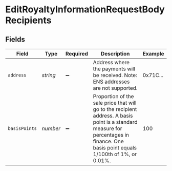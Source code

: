 # EditRoyaltyInformationRequestBodyRecipients


## Fields

| Field                                                                                                                                                                               | Type                                                                                                                                                                                | Required                                                                                                                                                                            | Description                                                                                                                                                                         | Example                                                                                                                                                                             |
| ----------------------------------------------------------------------------------------------------------------------------------------------------------------------------------- | ----------------------------------------------------------------------------------------------------------------------------------------------------------------------------------- | ----------------------------------------------------------------------------------------------------------------------------------------------------------------------------------- | ----------------------------------------------------------------------------------------------------------------------------------------------------------------------------------- | ----------------------------------------------------------------------------------------------------------------------------------------------------------------------------------- |
| `address`                                                                                                                                                                           | *string*                                                                                                                                                                            | :heavy_minus_sign:                                                                                                                                                                  | Address where the payments will be received. Note: ENS addresses are not supported.                                                                                                 | 0x71C...                                                                                                                                                                            |
| `basisPoints`                                                                                                                                                                       | *number*                                                                                                                                                                            | :heavy_minus_sign:                                                                                                                                                                  | Proportion of the sale price that will go to the recipient address. A basis point is a standard measure for percentages in finance. One basis point equals 1/100th of 1%, or 0.01%. | 100                                                                                                                                                                                 |